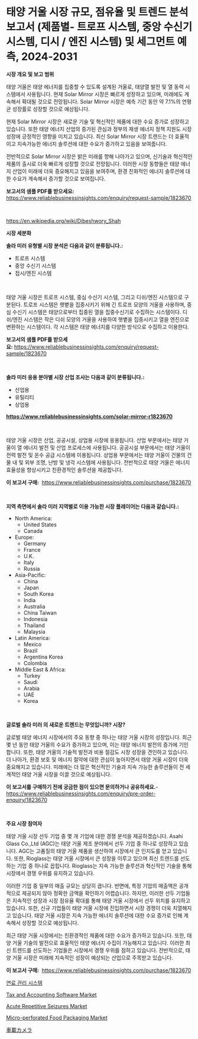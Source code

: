 <p><h1>태양 거울 시장 규모, 점유율 및 트렌드 분석 보고서 (제품별- 트로프 시스템, 중앙 수신기 시스템, 디시 / 엔진 시스템) 및 세그먼트 예측, 2024-2031</h1></p><p><strong>시장 개요 및 보고 범위</strong></p>
<p><p>태양 거울은 태양 에너지를 집중할 수 있도록 설계된 거울로, 태양열 발전 및 열 동력 시스템에서 사용됩니다. 현재 Solar Mirror 시장은 빠르게 성장하고 있으며, 미래에도 계속해서 확대될 것으로 전망됩니다. Solar Mirror 시장은 예측 기간 동안 약 7.1%의 연평균 성장률로 성장할 것으로 예상됩니다.</p><p>현재 Solar Mirror 시장은 새로운 기술 및 혁신적인 제품에 대한 수요 증가로 성장하고 있습니다. 또한 태양 에너지 산업의 증가된 관심과 정부의 재생 에너지 정책 지원도 시장 성장에 긍정적인 영향을 미치고 있습니다. 최신 Solar Mirror 시장 트렌드는 더 효율적이고 지속가능한 에너지 솔루션에 대한 수요가 증가하고 있음을 보여줍니다.</p><p>전반적으로 Solar Mirror 시장은 밝은 미래를 향해 나아가고 있으며, 신기술과 혁신적인 제품의 출시로 더욱 빠르게 성장할 것으로 전망됩니다. 이러한 시장 동향들은 태양 에너지 산업이 미래에 더욱 중요해지고 있음을 보여주며, 환경 친화적인 에너지 솔루션에 대한 수요가 계속해서 증가할 것으로 보여집니다.</p></p>
<p><strong>보고서의 샘플 PDF를 받으세요:</strong> <a href="https://www.reliablebusinessinsights.com/enquiry/request-sample/1823670">https://www.reliablebusinessinsights.com/enquiry/request-sample/1823670</a></p>
<p>&nbsp;</p>
<p><a href="https://en.wikipedia.org/wiki/Dibeshwory_Shah">https://en.wikipedia.org/wiki/Dibeshwory_Shah</a></p>
<p><strong>시장 세분화</strong></p>
<p><strong>솔라 미러 유형별 시장 분석은 다음과 같이 분류됩니다.:</strong></p>
<p><ul><li>트로프 시스템</li><li>중앙 수신기 시스템</li><li>접시/엔진 시스템</li></ul></p>
<p>&nbsp;</p>
<p><p>태양 거울 시장은 트로프 시스템, 중심 수신기 시스템, 그리고 디쉬/엔진 시스템으로 구분된다. 트로프 시스템은 햇볕을 집중시키기 위해 긴 트로프 모양의 거울을 사용하며, 중심 수신기 시스템은 태양으로부터 집중된 열을 집중수신기로 수집하는 시스템이다. 디쉬/엔진 시스템은 작은 디쉬 모양의 거울을 사용하여 햇볕을 집중시키고 열을 엔진으로 변환하는 시스템이다. 각 시스템은 태양 에너지를 다양한 방식으로 수집하고 이용한다.</p></p>
<p><strong>보고서의 샘플 PDF를 받으세요:</strong>&nbsp;<a href="https://www.reliablebusinessinsights.com/enquiry/request-sample/1823670">https://www.reliablebusinessinsights.com/enquiry/request-sample/1823670</a></p>
<p>&nbsp;</p>
<p><strong> 솔라 미러 응용 분야별 시장 산업 조사는 다음과 같이 분류됩니다.:</strong></p>
<p><ul><li>산업용</li><li>유틸리티</li><li>상업용</li></ul></p>
<p><strong><a href="https://www.reliablebusinessinsights.com/solar-mirror-r1823670">https://www.reliablebusinessinsights.com/solar-mirror-r1823670</a></strong></p>
<p>&nbsp;</p>
<p><p>태양 거울 시장은 산업, 공공시설, 상업용 시장에 응용됩니다. 산업 부문에서는 태양 거울이 열 에너지 발전 및 산업 프로세스에 사용됩니다. 공공시설 부문에서는 태양 거울이 전력 발전 및 온수 공급 시스템에 이용됩니다. 상업용 부문에서는 태양 거울이 건물의 건물 내 및 외부 조명, 난방 및 냉각 시스템에 사용됩니다. 전반적으로 태양 거울은 에너지 효율성을 향상시키고 친환경적인 솔루션을 제공합니다.</p></p>
<p><strong>이 보고서 구매:</strong>&nbsp; <a href="https://www.reliablebusinessinsights.com/purchase/1823670">https://www.reliablebusinessinsights.com/purchase/1823670</a></p>
<p>&nbsp;</p>
<p><strong>지역 측면에서 솔라 미러 지역별로 이용 가능한 시장 플레이어는 다음과 같습니다.:</strong></p>
<p><ul>
    <li>
        North America:
        <ul>
            <li>United States</li>
            <li>Canada</li>
        </ul>
    </li>
    <li>
        Europe:
        <ul>
            <li>Germany</li>
            <li>France</li>
            <li>U.K.</li>
            <li>Italy</li>
            <li>Russia</li>
        </ul>
    </li>
    <li>
        Asia-Pacific:
        <ul>
            <li>China</li>
            <li>Japan</li>
            <li>South Korea</li>
            <li>India</li>
            <li>Australia</li>
            <li>China Taiwan</li>
            <li>Indonesia</li>
            <li>Thailand</li>
            <li>Malaysia</li>
        </ul>
    </li>
    <li>
        Latin America:
        <ul>
            <li>Mexico</li>
            <li>Brazil</li>
            <li>Argentina Korea</li>
            <li>Colombia</li>
        </ul>
    </li>
    <li>
        Middle East & Africa:
        <ul>
            <li>Turkey</li>
            <li>Saudi</li>
            <li>Arabia</li>
            <li>UAE</li>
            <li>Korea</li>
        </ul>
    </li>
    </ul></p>
<p>&nbsp;</p>
<p><strong>글로벌 솔라 미러 의 새로운 트렌드는 무엇입니까? 시장?</strong></p>
<p><p>글로벌 태양 에너지 시장에서의 주요 동향 중 하나는 태양 거울 시장의 성장입니다. 최근 몇 년 동안 태양 거울의 수요가 증가하고 있으며, 이는 태양 에너지 발전의 증가에 기인합니다. 또한, 태양 거울의 기술적 발전과 비용 절감도 시장 성장을 견인하고 있습니다. 더 나아가, 환경 보호 및 에너지 절약에 대한 관심이 높아지면서 태양 거울 시장이 더욱 중요해지고 있습니다. 미래에는 더 많은 혁신적인 기술과 지속 가능한 솔루션들이 전 세계적인 태양 거울 시장을 이끌 것으로 예상됩니다.</p></p>
<p><strong>이 보고서를 구매하기 전에 궁금한 점이 있으면 문의하거나 공유하세요.</strong>- <a href="https://www.reliablebusinessinsights.com/enquiry/pre-order-enquiry/1823670">https://www.reliablebusinessinsights.com/enquiry/pre-order-enquiry/1823670</a></p>
<p>&nbsp;</p>
<p><strong>주요 시장 참여자</strong></p>
<p><p>태양 거울 시장 선두 기업 중 몇 개 기업에 대한 경쟁 분석을 제공하겠습니다. Asahi Glass Co.,Ltd (AGC)는 태양 거울 제조 분야에서 선두 기업 중 하나로 성장하고 있습니다. AGC는 고품질의 태양 거울 제품을 생산하여 시장에서 큰 인지도를 얻고 있습니다. 또한, Rioglass는 태양 거울 시장에서 큰 성장을 이루고 있으며 최신 트렌드를 선도하는 기업 중 하나로 꼽힙니다. Rioglass는 지속 가능한 솔루션과 혁신적인 기술을 통해 시장에서 경쟁 우위를 유지하고 있습니다.</p><p>이러한 기업 중 일부의 매출 규모는 상당히 큽니다. 반면에, 특정 기업의 매출액은 공개적으로 제공되지 않아 정확한 금액을 확인하기 어렵습니다. 하지만, 이러한 선두 기업들은 지속적인 성장과 시장 점유율 확대를 통해 태양 거울 시장에서 선두 위치를 유지하고 있습니다. 또한, 신규 기업들이 태양 거울 시장에 진입하면서 시장 경쟁이 더욱 치열해지고 있습니다. 태양 거울 시장은 지속 가능한 에너지 솔루션에 대한 수요 증가로 인해 계속해서 성장할 것으로 예상됩니다.</p><p>최근 태양 거울 시장에서는 친환경적인 제품에 대한 수요가 증가하고 있습니다. 또한, 태양 거울 기술의 발전으로 효율적인 태양 에너지 수집이 가능해지고 있습니다. 이러한 최신 트렌드를 선도하는 기업들은 시장에서 경쟁 우위를 점하고 있습니다. 전반적으로, 태양 거울 시장은 미래에 지속적인 성장이 예상되는 산업으로 주목받고 있습니다.</p></p>
<p><strong>이 보고서 구매:</strong>&nbsp;&nbsp;<a href="https://www.reliablebusinessinsights.com/purchase/1823670">https://www.reliablebusinessinsights.com/purchase/1823670</a></p>
<p><p><a href="https://medium.com/@kopirendilala_44969/%EC%97%B0%EB%A3%8C-%EA%B4%80%EB%A6%AC-%EC%8B%9C%EC%8A%A4%ED%85%9C-%EC%8B%9C%EC%9E%A5-%EA%B7%9C%EB%AA%A8%EB%8A%94-%EC%97%B0%ED%8F%89%EA%B7%A0-%EC%84%B1%EC%9E%A5%EB%A5%A0-12-2-%EB%A1%9C-%EC%84%B1%EC%9E%A5%ED%95%98%EA%B3%A0-%EC%9E%88%EC%9C%BC%EB%A9%B0-%EC%9D%B4-%EB%B3%B4%EA%B3%A0%EC%84%9C%EB%8A%94-%EC%8B%9C%EC%9E%A5-%EC%84%B8%EB%B6%84%ED%99%94-%EC%84%B1%EC%9E%A5-%EB%B0%8F-2024%EB%85%84%EB%B6%80%ED%84%B0-2031%EB%85%84%EA%B9%8C%EC%A7%80%EC%9D%98-%EC%98%88%EC%B8%A1-%EB%B6%84%EC%84%9D%EC%9D%84-%EB%8B%A4%EB%A3%A8%EA%B3%A0-%EC%9E%88%EC%8A%B5%EB%8B%88%EB%8B%A4-055c0253e0ab">연료 관리 시스템</a></p><p><a href="https://issuu.com/reportprime-2/docs/tax-and-accounting-software-market-size-2030.pptx">Tax and Accounting Software Market</a></p><p><a href="https://www.linkedin.com/pulse/acute-repetitive-seizures-market-research-report-forecast-growth-doe3c">Acute Repetitive Seizures Market</a></p><p><a href="https://www.linkedin.com/pulse/insights-micro-perforated-food-packaging-market-players-size-sskvc">Micro-perforated Food Packaging Market</a></p><p><a href="https://medium.com/@amal.rattrout/%E8%87%AA%E5%8B%95%E8%BB%8A%E3%82%AB%E3%83%A1%E3%83%A9%E3%81%AE%E5%B8%82%E5%A0%B4%E3%82%B7%E3%82%A7%E3%82%A2-%E8%A6%8F%E6%A8%A1-%E3%83%88%E3%83%AC%E3%83%B3%E3%83%89-%E7%94%A3%E6%A5%AD%E5%88%86%E6%9E%90%E3%83%AC%E3%83%9D%E3%83%BC%E3%83%88-%E5%BF%9C%E7%94%A8%E5%88%86%E9%87%8E-oem-%E3%82%A2%E3%83%95%E3%82%BF%E3%83%BC%E3%83%9E%E3%83%BC%E3%82%B1%E3%83%83%E3%83%88-%E3%82%BF%E3%82%A4%E3%83%97-%E8%BB%8A%E8%BC%89%E3%82%AB%E3%83%A1%E3%83%A9-%E3%82%B5%E3%82%A4%E3%83%89%E3%83%93%E3%83%A5%E3%83%BC%E3%82%AB%E3%83%A1%E3%83%A9-%E3%83%AA%E3%82%A2%E3%83%93%E3%83%A5%E3%83%BC%E3%82%AB%E3%83%A1%E3%83%A9-avms%E3%82%AB%E3%83%A1%E3%83%A9-%E3%83%89%E3%83%A9%E3%82%A4%E3%83%96%E3%83%AC%E3%82%B3%E3%83%BC%E3%83%80%E3%83%BC-%E3%81%9D%E3%81%AE%E4%BB%96-14ddff3b19b7">車載カメラ</a></p></p>